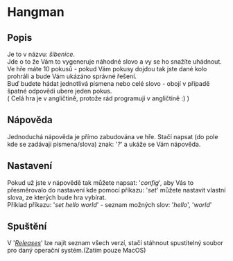 # Hangman
## Popis
Je to v názvu: _šibenice_. <br>
Jde o to že Vám to vygeneruje náhodné slovo a vy se ho snažíte uhádnout.<br>
Ve hře máte 10 pokusů - pokud Vám pokusy dojdou tak jste dané kolo prohráli a bude Vám ukázáno správné řešení.<br>
Buď budete hádat jednotlivá písmena nebo celé slovo - obojí v případě špatné odpovědi ubere jeden pokus.<br>
( Celá hra je v angličtině, protože rád programuji v angličtině :) )<br>

## Nápověda
Jednoduchá nápověda je přímo zabudována ve hře. Stačí napsat (do pole kde se zadávají písmena/slova) znak: '_?_' a ukáže se Vám nápověda.<br>

## Nastavení
Pokud už jste v nápovědě tak můžete napsat: '_config_', aby Vás to přesměrovalo do nastavení kde pomocí příkazu: '_set_' můžete nastavit vlastní slova, ze kterých bude hra vybírat.<br>
Příklad příkazu: '_set hello world_' - seznam možných slov: '_hello_', '_world_'<br>

## Spuštění
V '_[Releases](https://github.com/Adisol07/Hangman/releases)_' lze najít seznam všech verzí, stačí stáhnout spustitelný soubor pro daný operační systém.(Zatím pouze MacOS)<br>
